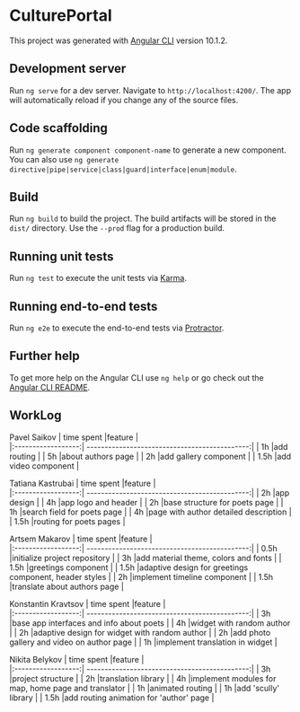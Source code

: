 # CulturePortal

This project was generated with [Angular CLI](https://github.com/angular/angular-cli) version 10.1.2.

## Development server

Run `ng serve` for a dev server. Navigate to `http://localhost:4200/`. The app will automatically reload if you change any of the source files.

## Code scaffolding

Run `ng generate component component-name` to generate a new component. You can also use `ng generate directive|pipe|service|class|guard|interface|enum|module`.

## Build

Run `ng build` to build the project. The build artifacts will be stored in the `dist/` directory. Use the `--prod` flag for a production build.

## Running unit tests

Run `ng test` to execute the unit tests via [Karma](https://karma-runner.github.io).

## Running end-to-end tests

Run `ng e2e` to execute the end-to-end tests via [Protractor](http://www.protractortest.org/).

## Further help

To get more help on the Angular CLI use `ng help` or go check out the [Angular CLI README](https://github.com/angular/angular-cli/blob/master/README.md).

## WorkLog
Pavel Saikov
| time spent |feature                                                |                     
|:------------------:| ---------------------------------------------:|
|    1h      |add routing                                            |
|    5h      |about authors page                                     |
|    2h      |add gallery component                                  |
|    1.5h    |add video component                                    |

Tatiana Kastrubai 
| time spent |feature                                                |                     
|:------------------:| ---------------------------------------------:|
|    2h      |app design                                             |
|    4h      |app logo and header                                    |
|    2h      |base structure for poets page                          |
|    1h      |search field for poets page                            |
|    4h      |page with author detailed description                  |
|    1.5h    |routing for poets pages                                |

Artsem Makarov
| time spent |feature                                                |                     
|:------------------:| ---------------------------------------------:|
|    0.5h    |initialize project repository                          |
|    3h      |add material theme, colors and fonts                   |
|    1.5h    |greetings component                                    |
|    1.5h    |adaptive design for greetings component, header styles |
|    2h      |implement timeline component                           |
|    1.5h    |translate about authors page                           |

Konstantin Kravtsov
| time spent |feature                                                |                     
|:------------------:| ---------------------------------------------:|
|    3h      |base app interfaces and info about poets               |
|    4h      |widget with random author                              |
|    2h      |adaptive design for widget with random author          |
|    2h      |add photo gallery and video on author page             |
|    1h      |implement translation in widget                        |

Nikita Belykov
| time spent |feature                                                |                     
|:------------------:| ---------------------------------------------:|
|    3h      |project structure                                      |
|    2h      |translation library                                    |
|    4h      |implement modules for map, home page and translator    |
|    1h      |animated routing                                       |
|    1h      |add 'scully' library                                   |
|    1.5h    |add routing animation for 'author' page                |
